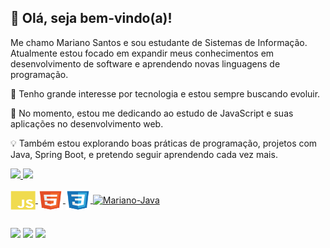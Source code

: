 ## 👋 Olá, seja bem-vindo(a)!
Me chamo Mariano Santos e sou estudante de Sistemas de Informação.
Atualmente estou focado em expandir meus conhecimentos em desenvolvimento de software e aprendendo novas linguagens de programação.

🚀 Tenho grande interesse por tecnologia e estou sempre buscando evoluir.

📘 No momento, estou me dedicando ao estudo de JavaScript e suas aplicações no desenvolvimento web.

💡 Também estou explorando boas práticas de programação, projetos com Java, Spring Boot, e pretendo seguir aprendendo cada vez mais.

<div>
  <a href="https://github.com/marianosantts">
  <img height="170em" src="https://github-readme-stats.vercel.app/api?username=marianosantts&show_icons=true&theme=dracula&include_all_commits=true&count_private=true"/>
  <img height="170em" src="https://github-readme-stats.vercel.app/api/top-langs/?username=marianosantts&layout=compact&langs_count=16&theme=dracula"/>
</div>

<div style="display: inline_block"><br>
  <img align="center" alt="Mariano-Js" height="30" width="40" src="https://raw.githubusercontent.com/devicons/devicon/master/icons/javascript/javascript-plain.svg">
  <img align="center" alt="Mariano-HTML" height="30" width="40" src="https://raw.githubusercontent.com/devicons/devicon/master/icons/html5/html5-original.svg">
  <img align="center" alt="Mariano-CSS" height="30" width="40" src="https://raw.githubusercontent.com/devicons/devicon/master/icons/css3/css3-original.svg">
  <img align="center" alt="Mariano-Java" height="30" width="40" src="https://cdn.jsdelivr.net/gh/devicons/devicon@latest/icons/java/java-original.svg">
</div>

##
  
  <a href="https://instagram.com/mariano.santts" target="_blank"><img src="https://img.shields.io/badge/-Instagram-%23E4405F?style=for-the-badge&logo=instagram&logoColor=white" target="_blank"></a>
  <a href = "mailto:marianosantos985@gmail.com"><img src="https://img.shields.io/badge/-Gmail-%23333?style=for-the-badge&logo=gmail&logoColor=white" target="_blank"></a>
  <a href="https://www.linkedin.com/in/mariano-santos-892871272" target="_blank"><img src="https://img.shields.io/badge/-LinkedIn-%230077B5?style=for-the-badge&logo=linkedin&logoColor=white" target="_blank"></a> 
</div>
